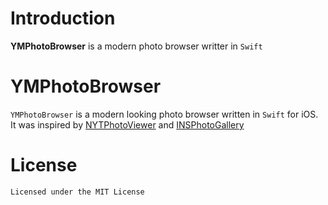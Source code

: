 # Introduction

**YMPhotoBrowser** is a modern photo browser writter in `Swift`

# YMPhotoBrowser

`YMPhotoBrowser` is a modern looking photo browser written in `Swift` for iOS.  It was inspired by [NYTPhotoViewer](https://github.com/NYTimes/NYTPhotoViewer) and [INSPhotoGallery](https://github.com/inspace-io/INSPhotoGallery)

# License
```
Licensed under the MIT License
```
